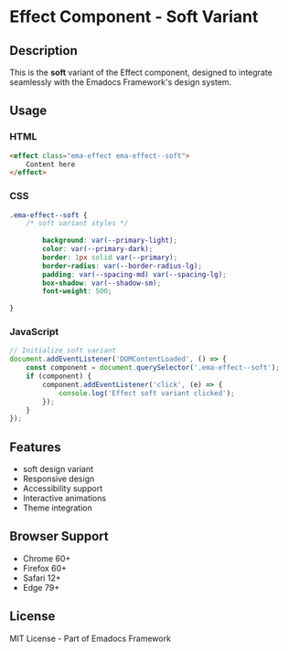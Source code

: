 # Effect Component - Soft Variant

## Description
This is the **soft** variant of the Effect component, designed to integrate seamlessly with the Emadocs Framework's design system.

## Usage

### HTML
```html
<effect class="ema-effect ema-effect--soft">
    Content here
</effect>
```

### CSS
```css
.ema-effect--soft {
    /* soft variant styles */
    
        background: var(--primary-light);
        color: var(--primary-dark);
        border: 1px solid var(--primary);
        border-radius: var(--border-radius-lg);
        padding: var(--spacing-md) var(--spacing-lg);
        box-shadow: var(--shadow-sm);
        font-weight: 500;
    
}
```

### JavaScript
```javascript
// Initialize soft variant
document.addEventListener('DOMContentLoaded', () => {
    const component = document.querySelector('.ema-effect--soft');
    if (component) {
        component.addEventListener('click', (e) => {
            console.log('Effect soft variant clicked');
        });
    }
});
```

## Features
- soft design variant
- Responsive design
- Accessibility support
- Interactive animations
- Theme integration

## Browser Support
- Chrome 60+
- Firefox 60+
- Safari 12+
- Edge 79+

## License
MIT License - Part of Emadocs Framework
